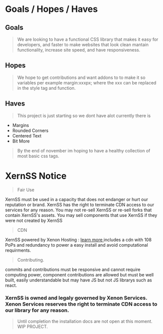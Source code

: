# Goals / Hopes / Haves

## Goals

> We are looking to have a functional CSS library that makes it easy for developers, and faster to make websites that look clean mantain functionality, increase site speed, and have responsiveness. 

## Hopes

> We hope to get contributions and want addons to to make it so variables per example margin:xxxpx; where the xxx can be replaced in the style tag and function.

## Haves

> This project is just starting so we dont have alot currently there is

* Margins
* Rounded Corners
* Centered Text
* Bit More

> By the end of november im hoping to have a healthy collection of most basic css tags. 


# XernSS Notice

> Fair Use

XernSS must be used in a capacity that does not endanger or hurt our reputation or brand.
XernSS has the right to terminate CDN access to our services for any reason. 
You may not re-sell XernSS or re-sell forks that contain XernSS's assets.
You may sell components that use XernSS if they were not created by XernSS


> CDN

XernSS powered by Xenon Hosting : <a href="https://xenonhosting.org"> learn more </a> includes a cdn with 108 PoPs and redundancy to power a easy install and avoid computational requirments.

> Contributing.

commits and contributions must be responsive and cannot require computing power, component contributions are allowed but must be well built, easily understandable but may  have JS but not JS librarys such as react.


### XernSS is owned and legaly governed by Xenon Services. Xenon Services reserves the right to terminate CDN access to our library for any reason.

> Until completion the installation docs are not open at this moment. WIP PROJECT.
